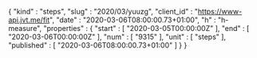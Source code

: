 {
  "kind" : "steps",
  "slug" : "2020/03/yuuzg",
  "client_id" : "https://www-api.jvt.me/fit",
  "date" : "2020-03-06T08:00:00.73+01:00",
  "h" : "h-measure",
  "properties" : {
    "start" : [ "2020-03-05T00:00:00Z" ],
    "end" : [ "2020-03-06T00:00:00Z" ],
    "num" : [ "9315" ],
    "unit" : [ "steps" ],
    "published" : [ "2020-03-06T08:00:00.73+01:00" ]
  }
}
